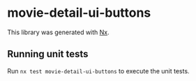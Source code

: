 # movie-detail-ui-buttons

This library was generated with [Nx](https://nx.dev).

## Running unit tests

Run `nx test movie-detail-ui-buttons` to execute the unit tests.
